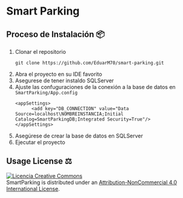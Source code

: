 # Smart Parking

## Proceso de Instalación 📦
1. Clonar el repositorio
    ```bas
    git clone https://github.com/EduarM70/smart-parking.git
    ```
2. Abra el proyecto en su IDE favorito
3. Asegurese de tener instaldo SQLServer
4. Ajuste las confuguraciones de la conexión a la base de datos en `SmartParking/App.config`
    ```properties
    <appSettings>
	      <add key="DB_CONNECTION" value="Data Source=localhost\NOMBREINSTANCIA;Initial Catalog=SmartParkingDB;Integrated Security=True"/>
    </appSettings>
    ```
5. Asegúrese de crear la base de datos en SQLServer
8. Ejecutar el proyecto


## Usage License ⚖️

<a rel="license" href="http://creativecommons.org/licenses/by-nc/4.0/"><img alt="Licencia Creative Commons" style="border-width:0" src="https://i.creativecommons.org/l/by-nc/4.0/88x31.png" /></a><br /><span xmlns:dct="http://purl.org/dc/terms/" href="http://purl.org/dc/dcmitype/Dataset" property="dct:title" rel="dct:type">
SmartParking is distributed under an <a rel="license" href="http://creativecommons.org/licenses/by-nc/4.0/">Attribution-NonCommercial 4.0 International License</a>.
